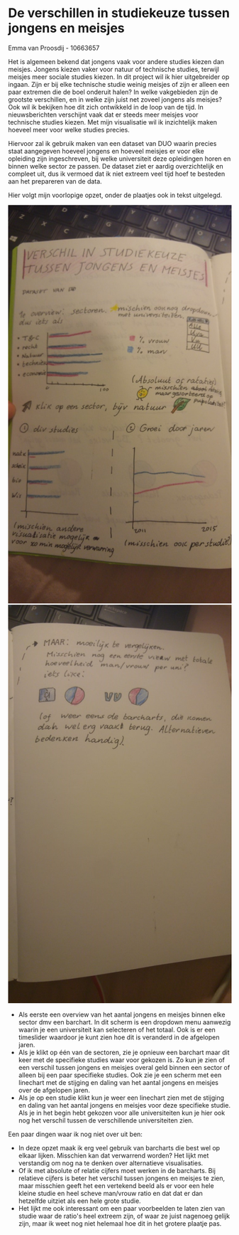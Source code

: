 # De verschillen in studiekeuze tussen jongens en meisjes
Emma van Proosdij - 10663657

Het is algemeen bekend dat jongens vaak voor andere studies kiezen dan meisjes. Jongens kiezen vaker voor natuur of technische studies, terwijl meisjes meer sociale studies kiezen. In dit project wil ik hier uitgebreider op ingaan. Zijn er bij elke technische studie weinig meisjes of zijn er alleen een paar extremen die de boel onderuit halen? In welke vakgebieden zijn de grootste verschillen, en in welke zijn juist net zoveel jongens als meisjes? Ook wil ik bekijken hoe dit zich ontwikkeld in de loop van de tijd. In nieuwsberichten verschijnt vaak dat er steeds meer meisjes voor technische studies kiezen. Met mijn visualisatie wil ik inzichtelijk maken hoeveel meer voor welke studies precies.

Hiervoor zal ik gebruik maken van een dataset van DUO waarin precies staat aangegeven hoeveel jongens en hoeveel meisjes er voor elke opleiding zijn ingeschreven, bij welke universiteit deze opleidingen horen en binnen welke sector ze passen. De dataset ziet er aardig overzichtelijk en compleet uit, dus ik vermoed dat ik niet extreem veel tijd hoef te besteden aan het prepareren van de data.


Hier volgt mijn voorlopige opzet, onder de plaatjes ook in tekst uitgelegd.

![](doc/verschillen1.jpg)
![](doc/verschillen2.jpg)

- Als eerste een overview van het aantal jongens en meisjes binnen elke sector dmv een barchart. In dit scherm is een dropdown menu aanwezig waarin je een universiteit kan selecteren of het totaal. Ook is er een timeslider waardoor je kunt zien hoe dit is veranderd in de afgelopen jaren.
- Als je klikt op één van de sectoren, zie je opnieuw een barchart maar dit keer met de specifieke studies waar voor gekozen is. Zo kun je zien of een verschil tussen jongens en meisjes overal geld binnen een sector of alleen bij een paar specifieke studies. Ook zie je een scherm met een linechart met de stijging en daling van het aantal jongens en meisjes over de afgelopen jaren. 
- Als je op een studie klikt kun je weer een linechart zien met de stijging en daling van het aantal jongens en meisjes voor deze specifieke studie. Als je in het begin hebt gekozen voor alle universiteiten kun je hier ook nog het verschil tussen de verschillende universiteiten zien.

Een paar dingen waar ik nog niet over uit ben:
- In deze opzet maak ik erg veel gebruik van barcharts die best wel op elkaar lijken. Misschien kan dat verwarrend worden? Het lijkt met verstandig om nog na te denken over alternatieve visualisaties.
- Of ik met absolute of relatie cijfers moet werken in de barcharts. Bij relatieve cijfers is beter het verschil tussen jongens en meisjes te zien, maar misschien geeft het een vertekend beeld als er voor een hele kleine studie en heel scheve man/vrouw ratio en dat dat er dan hetzelfde uitziet als een hele grote studie. 
- Het lijkt me ook interessant om een paar voorbeelden te laten zien van studie waar de ratio's heel extreem zijn, of waar ze juist nagenoeg gelijk zijn, maar ik weet nog niet helemaal hoe dit in het grotere plaatje pas. 


